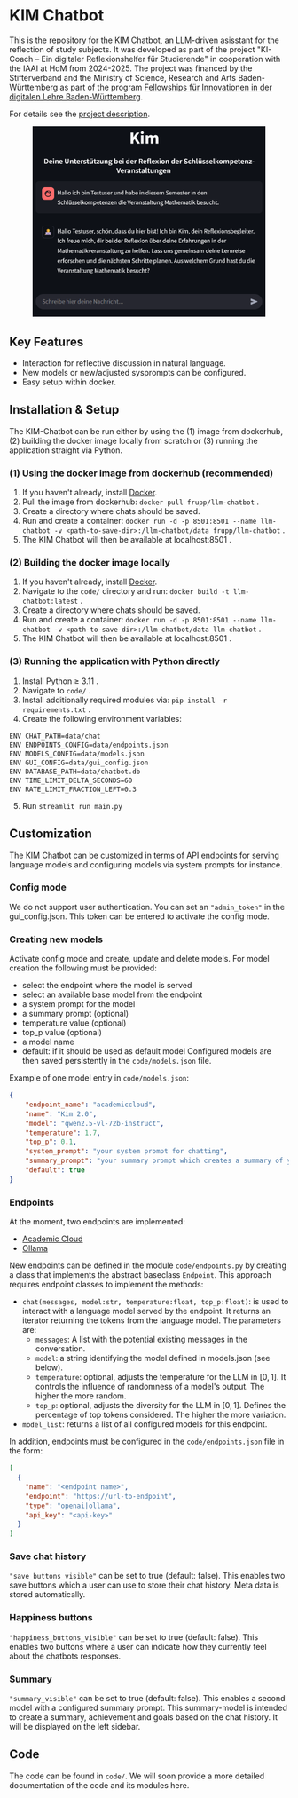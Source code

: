 # KIM Chatbot

This is the repository for the KIM Chatbot, an LLM-driven asisstant for the reflection of study subjects. It was developed as part of the project "KI-Coach – Ein digitaler Reflexionshelfer für Studierende" in cooperation with the IAAI at HdM from 2024-2025. The project was financed by the Stifterverband and the Ministry of Science, Research and Arts Baden-Württemberg as part of the program [Fellowships für Innovationen in der digitalen Lehre Baden-Württemberg](https://www.stifterverband.org/bwdigifellows).

For details see the [project description](https://www.stifterverband.org/bwdigifellows/2024_seidl_pfeffer).

<p align="center">
  <img src="doc/img/kim.png" alt="grafik" width="420"/>
</p>

## Key Features
* Interaction for reflective discussion in natural language.
* New models or new/adjusted sysprompts can be configured.
* Easy setup within docker.


## Installation & Setup

The KIM-Chatbot can be run either by using the (1) image from dockerhub, (2) building the docker image locally from scratch or (3) running the application straight via Python.

### (1) Using the docker image from dockerhub (recommended)

1. If you haven't already, install [Docker](https://docs.docker.com/desktop/).
2. Pull the image from dockerhub: ``docker pull frupp/llm-chatbot`` .
3. Create a directory where chats should be saved.
4. Run and create a container: ``docker run -d -p 8501:8501 --name llm-chatbot -v <path-to-save-dir>:/llm-chatbot/data frupp/llm-chatbot`` .
5. The KIM Chatbot will then be available at localhost:8501 .

### (2) Building the docker image locally

1. If you haven't already, install [Docker](https://docs.docker.com/desktop/).
2. Navigate to the ``code/`` directory and run: ``docker build -t llm-chatbot:latest`` .
3. Create a directory where chats should be saved.
4. Run and create a container: ``docker run -d -p 8501:8501 --name llm-chatbot -v <path-to-save-dir>:/llm-chatbot/data llm-chatbot`` .
5. The KIM Chatbot will then be available at localhost:8501 .

### (3) Running the application with Python directly

1. Install Python $\ge$ 3.11 .
2. Navigate to ``code/`` .
3. Install additionally required modules via: ``pip install -r requirements.txt`` .
4. Create the following environment variables:
```
ENV CHAT_PATH=data/chat
ENV ENDPOINTS_CONFIG=data/endpoints.json 
ENV MODELS_CONFIG=data/models.json
ENV GUI_CONFIG=data/gui_config.json
ENV DATABASE_PATH=data/chatbot.db
ENV TIME_LIMIT_DELTA_SECONDS=60
ENV RATE_LIMIT_FRACTION_LEFT=0.3
```
5. Run ``streamlit run main.py``



## Customization
The KIM Chatbot can be customized in terms of API endpoints for serving language models and configuring models via system prompts for instance.

### Config mode
We do not support user authentication. You can set an ``"admin_token"`` in the gui_config.json. This token can be entered to activate the config mode. 

### Creating new models
Activate config mode and create, update and delete models. For model creation the following must be provided:
* select the endpoint where the model is served
* select an available base model from the endpoint
* a system prompt for the model
* a summary prompt (optional)
* temperature value (optional)
* top_p value (optional)
* a model name
* default: if it should be used as default model
Configured models are then saved persistently in the ``code/models.json`` file.

Example of one model entry in ``code/models.json``:
``` json
{
    "endpoint_name": "academiccloud",
    "name": "Kim 2.0",
    "model": "qwen2.5-vl-72b-instruct",
    "temperature": 1.7,
    "top_p": 0.1,
    "system_prompt": "your system prompt for chatting",
    "summary_prompt": "your summary prompt which creates a summary of your chat history",
    "default": true
}
```


### Endpoints
At the moment, two endpoints are implemented:
* [Academic Cloud](https://academiccloud.de/services/chatai/)
* [Ollama](https://ollama.com/)

New endpoints can be defined in the module ``code/endpoints.py`` by creating a class that implements the abstract baseclass ``Endpoint``. This approach requires endpoint classes to implement the methods:
* ``chat(messages, model:str, temperature:float, top_p:float)``: is used to interact with a language model served by the endpoint. It returns an iterator returning the tokens from the language model. The parameters are:
  * ``messages``: A list with the potential existing messages in the conversation.
  * ``model``: a string identifying the model defined in models.json (see below).
  * ``temperature``: optional, adjusts the temperature for the LLM in $[0,1]$. It controls the influence of randomness of a model's output. The higher the more random.
  * ``top_p``: optional, adjusts the diversity for the LLM in $[0,1]$. Defines the percentage of top tokens considered. The higher the more variation.
* ``model_list``: returns a list of all configured models for this endpoint.

In addition, endpoints must be configured in the ``code/endpoints.json`` file in the form:

```json
[
  {
    "name": "<endpoint name>",
    "endpoint": "https://url-to-endpoint",
    "type": "openai|ollama",
    "api_key": "<api-key>"
  }
]
```

### Save chat history
``"save_buttons_visible"`` can be set to true (default: false). This enables two save buttons which a user can use to store their chat history. Meta data is stored automatically. 

### Happiness buttons
``"happiness_buttons_visible"`` can be set to true (default: false). This enables two buttons where a user can indicate how they currently feel about the chatbots responses.

### Summary
``"summary_visible"`` can be set to true (default: false). This enables a second model with a configured summary prompt. This summary-model is intended to create a summary, achievement and goals based on the chat history. It will be displayed on the left sidebar.


## Code
The code can be found in ``code/``. We will soon provide a more detailed documentation of the code and its modules here.
